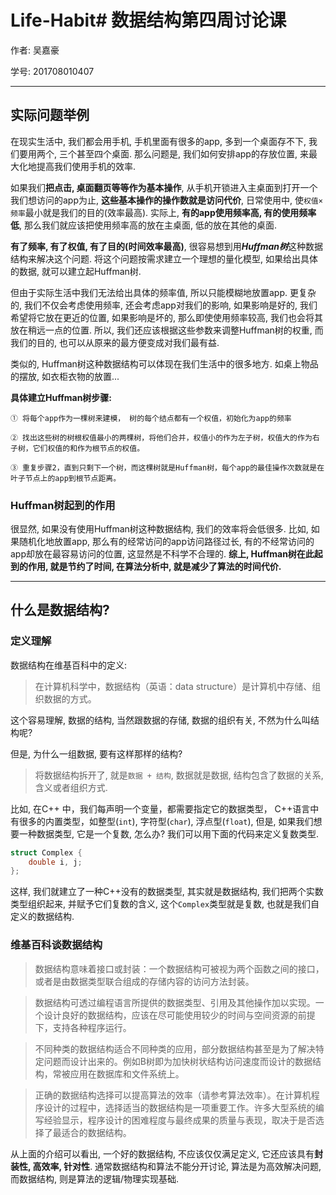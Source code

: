 # Life-Habit# 数据结构第四周讨论课

作者: 吴嘉豪

学号: 201708010407

---

## 实际问题举例 

在现实生活中, 我们都会用手机, 手机里面有很多的app, 多到一个桌面存不下, 我们要用两个, 三个甚至四个桌面. 那么问题是, 我们如何安排app的存放位置, 来最大化地提高我们使用手机的效率.

如果我们**把点击, 桌面翻页等等作为基本操作**, 从手机开锁进入主桌面到打开一个我们想访问的app为止, **这些基本操作的操作数就是访问代价**, 日常使用中, 使`权值×频率`最小就是我们的目的(效率最高). 实际上, **有的app使用频率高, 有的使用频率低**, 那么我们就应该把使用频率高的放在主桌面, 低的放在其他的桌面.

**有了频率, 有了权值, 有了目的(时间效率最高)**, 很容易想到用***Huffman树***这种数据结构来解决这个问题. 将这个问题按需求建立一个理想的量化模型, 如果给出具体的数据, 就可以建立起Huffman树. 

但由于实际生活中我们无法给出具体的频率值, 所以只能模糊地放置app. 更复杂的, 我们不仅会考虑使用频率, 还会考虑app对我们的影响, 如果影响是好的, 我们希望将它放在更近的位置, 如果影响是坏的, 那么即使使用频率较高, 我们也会将其放在稍远一点的位置. 所以, 我们还应该根据这些参数来调整Huffman树的权重, 而我们的目的, 也可以从原来的最方便变成对我们最有益.

类似的, Huffman树这种数据结构可以体现在我们生活中的很多地方. 如桌上物品的摆放, 如衣柜衣物的放置...

**具体建立Huffman树步骤:**
```
① 将每个app作为一棵树来建模， 树的每个结点都有一个权值，初始化为app的频率  

② 找出这些树的树根权值最小的两棵树，将他们合并，权值小的作为左子树，权值大的作为右子树，它们权值的和作为根节点的权值。

③ 重复步骤2，直到只剩下一个树，而这棵树就是Huffman树，每个app的最佳操作次数就是在叶子节点上的app到根节点距离。
```

### Huffman树起到的作用

很显然, 如果没有使用Huffman树这种数据结构, 我们的效率将会低很多. 比如, 如果随机化地放置app, 那么有的经常访问的app访问路径过长, 有的不经常访问的app却放在最容易访问的位置, 这显然是不科学不合理的. **综上, Huffman树在此起到的作用, 就是节约了时间, 在算法分析中, 就是减少了算法的时间代价.**

---

## 什么是数据结构?

### 定义理解

数据结构在维基百科中的定义: 

> 在计算机科学中，数据结构（英语：data structure）是计算机中存储、组织数据的方式。

这个容易理解, 数据的结构, 当然跟数据的存储, 数据的组织有关, 不然为什么叫结构呢?

但是, 为什么一组数据, 要有这样那样的结构? 

> 将数据结构拆开了, 就是`数据 + 结构`, 数据就是数据, 结构包含了数据的关系, 含义或者组织方式.

比如, 在C++ 中，我们每声明一个变量，都需要指定它的数据类型， C++语言中有很多的内置类型，如整型(`int`), 字符型(`char`), 浮点型(`float`), 但是, 如果我们想要一种数据类型, 它是一个复数, 怎么办? 我们可以用下面的代码来定义复数类型.
```cpp
struct Complex {
	double i, j;
};
```
这样, 我们就建立了一种C++没有的数据类型, 其实就是数据结构, 我们把两个实数类型组织起来, 并赋予它们复数的含义, 这个`Complex`类型就是复数, 也就是我们自定义的数据结构.

### 维基百科谈数据结构

> 数据结构意味着接口或封装：一个数据结构可被视为两个函数之间的接口，或者是由数据类型联合组成的存储内容的访问方法封装。

> 数据结构可透过编程语言所提供的数据类型、引用及其他操作加以实现。一个设计良好的数据结构，应该在尽可能使用较少的时间与空间资源的前提下，支持各种程序运行。

> 不同种类的数据结构适合不同种类的应用，部分数据结构甚至是为了解决特定问题而设计出来的。例如B树即为加快树状结构访问速度而设计的数据结构，常被应用在数据库和文件系统上。

> 正确的数据结构选择可以提高算法的效率（请参考算法效率）。在计算机程序设计的过程中，选择适当的数据结构是一项重要工作。许多大型系统的编写经验显示，程序设计的困难程度与最终成果的质量与表现，取决于是否选择了最适合的数据结构。

从上面的介绍可以看出, 一个好的数据结构, 不应该仅仅满足定义, 它还应该具有**封装性, 高效率, 针对性**. 通常数据结构和算法不能分开讨论, 算法是为高效解决问题, 而数据结构, 则是算法的逻辑/物理实现基础.

